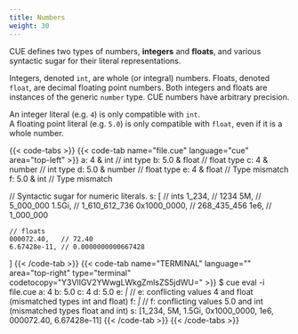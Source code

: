 ```yaml
---
title: Numbers
weight: 30
---
```


CUE defines two types of numbers, **integers** and **floats**,
and various syntactic sugar for their literal representations.

Integers, denoted `int`, are whole (or integral) numbers.
Floats, denoted `float`, are decimal floating point numbers.
Both integers and floats are instances of the generic `number` type.
CUE numbers have arbitrary precision.

An integer literal (e.g. `4`) is only compatible with `int`.\
A floating point literal (e.g. `5.0`) is only compatible with `float`,
even if it is a whole number.

{{< code-tabs >}}
{{< code-tab name="file.cue" language="cue" area="top-left" >}}
a: 4 & int      // int type
b: 5.0 & float  // float type
c: 4 & number   // int type
d: 5.0 & number // float type
e: 4 & float    // Type mismatch
f: 5.0 & int    // Type mismatch

// Syntactic sugar for numeric literals.
s: [
	// ints
	1_234,       // 1234
	5M,          // 5_000_000
	1.5Gi,       // 1_610_612_736
	0x1000_0000, // 268_435_456
	1e6,         // 1_000_000

	// floats
	000072.40,   // 72.40
	6.67428e-11, // 0.0000000000667428
]
{{< /code-tab >}}
{{< code-tab name="TERMINAL" language="" area="top-right" type="terminal" codetocopy="Y3VlIGV2YWwgLWkgZmlsZS5jdWU=" >}}
$ cue eval -i file.cue
a: 4
b: 5.0
c: 4
d: 5.0
e: _|_ // e: conflicting values 4 and float (mismatched types int and float)
f: _|_ // f: conflicting values 5.0 and int (mismatched types float and int)
s: [1_234, 5M, 1.5Gi, 0x1000_0000, 1e6, 000072.40, 6.67428e-11]
{{< /code-tab >}}
{{< /code-tabs >}}

